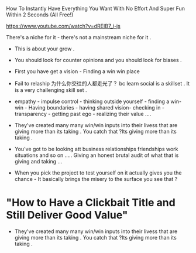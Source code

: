 
How To Instantly Have Everything You Want With No Effort And Super Fun Within 2 Seconds (All Free!)

https://www.youtube.com/watch?v=dREIB7_i-js

There's a niche for it - there's not a mainstream niche for it . 

- This is about your grow .

- You should look for counter opinions and you should look for biases .


- First you have get a vision - Finding a win win place 

- Fail to relaship 为什么你交往的人都走光了？  bc learn social is a skillset . It is a very challenging skill set .

- empathy - impulse control - thinking outside yourself - finding a win- win - Having boundaries - having shared vision- checking in - transparency - getting past ego - realizing their value  ....

- They've created many many win/win inputs into their livess that are giving more than its taking . You catch that ?Its giving more than its taking .  

-  You've got to be looking att business relationships friendships work situations and so on ..... Giving an honest brutal audit of what that is giving and taking ...

- When you pick the project to test yourself on it actually gives you the chance - It basically brings the misery to the surface you see that ?




# "How to Have a Clickbait Title and Still Deliver Good Value"

- They've created many many win/win inputs into their livess that are giving more than its taking . You catch that ?Its giving more than its taking .
